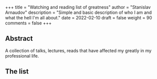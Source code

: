 +++
title = "Watching and reading list of greatness"
author = "Stanislav Arnaudov"
description = "Simple and basic description of who I am and what the hell I'm all about."
date = 2022-02-10
draft = false
weight = 90
comments = false
+++


## Abstract

A collection of talks, lectures, reads that have affected my greatly
in my professional life.

## The list
